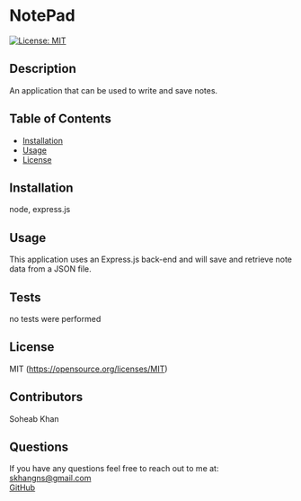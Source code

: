 # NotePad

[![License: MIT](https://img.shields.io/badge/License-MIT-yellow.svg)](https://opensource.org/licenses/MIT)

## Description

An application that can be used to write and save notes.

## Table of Contents

- [Installation](#installation)
- [Usage](#usage)
- [License](#license)

## Installation

node, express.js

## Usage

This application uses an Express.js back-end and will save and retrieve note data from a JSON file.

## Tests

no tests were performed

## License

MIT
(https://opensource.org/licenses/MIT)

## Contributors

Soheab Khan

## Questions

If you have any questions feel free to reach out to me at:
<br>
[skhangns@gmail.com](mailto:skhangns@gmail.com)
<br>
[GitHub](https://github.com/skhangns)
